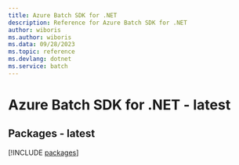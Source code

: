 ```yaml
---
title: Azure Batch SDK for .NET
description: Reference for Azure Batch SDK for .NET
author: wiboris
ms.author: wiboris
ms.data: 09/28/2023
ms.topic: reference
ms.devlang: dotnet
ms.service: batch
---
```

# Azure Batch SDK for .NET - latest
## Packages - latest
[!INCLUDE [packages](batch-index.md)]